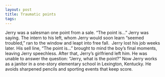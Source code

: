 ```yaml
---
layout: post
title: Traumatic points
tags: 
---
```

Jerry was a salesman one point from a sale. “The point is…” Jerry was saying. The intern to his left, whom Jerry would soon learn “seemed troubled,” ran to the window and leapt into free fall. 
Jerry lost his job weeks later. His sell line, “The point is…” brought to mind the boy’s final moments, leaving Jerry speechless.
After that, Jerry’s girlfriend left him. He was unable to answer the question: “Jerry, what is the point?”
Now Jerry works as a janitor in a one-story elementary school in Lexington, Kentucky. He avoids sharpened pencils and sporting events that keep score. 
